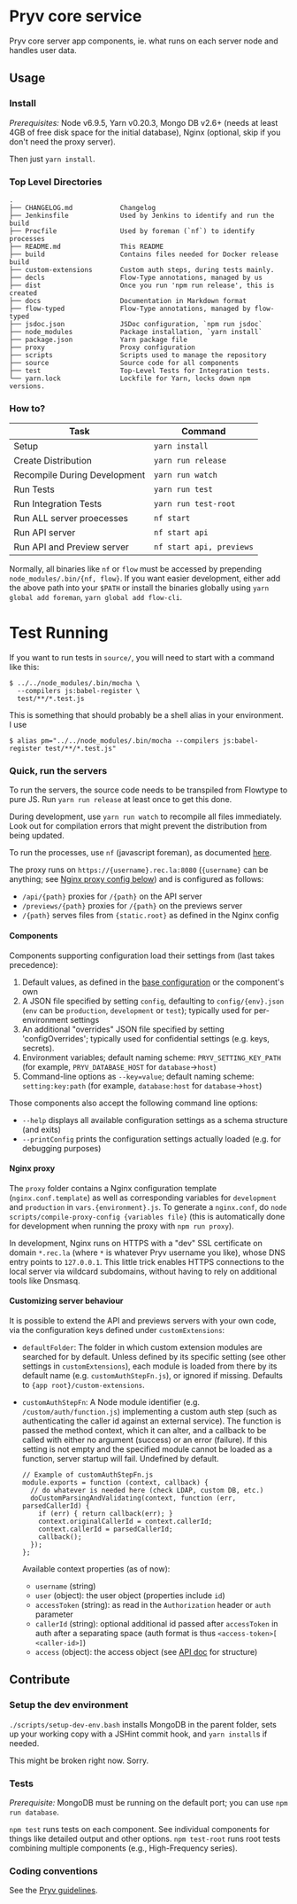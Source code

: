 # Pryv core service

Pryv core server app components, ie. what runs on each server node and handles user data.


## Usage

### Install

_Prerequisites:_ Node v6.9.5, Yarn v0.20.3, Mongo DB v2.6+ (needs at least 4GB of free disk space for the initial database), Nginx (optional, skip if you don't need the proxy server).

Then just `yarn install`.

### Top Level Directories

    .
    ├── CHANGELOG.md            Changelog
    ├── Jenkinsfile             Used by Jenkins to identify and run the build
    ├── Procfile                Used by foreman (`nf`) to identify processes 
    ├── README.md               This README
    ├── build                   Contains files needed for Docker release build
    ├── custom-extensions       Custom auth steps, during tests mainly.
    ├── decls                   Flow-Type annotations, managed by us
    ├── dist                    Once you run 'npm run release', this is created
    ├── docs                    Documentation in Markdown format 
    ├── flow-typed              Flow-Type annotations, managed by flow-typed
    ├── jsdoc.json              JSDoc configuration, `npm run jsdoc`
    ├── node_modules            Package installation, `yarn install`
    ├── package.json            Yarn package file
    ├── proxy                   Proxy configuration
    ├── scripts                 Scripts used to manage the repository
    ├── source                  Source code for all components 
    ├── test                    Top-Level Tests for Integration tests.
    └── yarn.lock               Lockfile for Yarn, locks down npm versions.
    
### How to?

| Task                         | Command                 |
| ---------------------------- | ------------------------|
| Setup                        | `yarn install`          |
| Create Distribution          | `yarn run release`      |
| Recompile During Development | `yarn run watch`        |
| Run Tests                    | `yarn run test`         |
| Run Integration Tests        | `yarn run test-root`    |
| Run ALL server proecesses    | `nf start`              |
| Run API server               | `nf start api`          |
| Run API and Preview server   | `nf start api, previews`|

Normally, all binaries like `nf` or `flow` must be accessed by prepending `node_modules/.bin/{nf, flow}`. If you want easier development, either add the above path into your `$PATH` or install the binaries globally using `yarn global add foreman`, `yarn global add flow-cli`.

# Test Running

If you want to run tests in `source/`, you will need to start with a command like this: 

    $ ../../node_modules/.bin/mocha \
      --compilers js:babel-register \
      test/**/*.test.js
    
This is something that should probably be a shell alias in your environment. I use 

    $ alias pm="../../node_modules/.bin/mocha --compilers js:babel-register test/**/*.test.js"

### Quick, run the servers

To run the servers, the source code needs to be transpiled from Flowtype to pure JS. Run `yarn run release` at least once to get this done. 

During development, use `yarn run watch` to recompile all files immediately. Look out for compilation errors that might prevent the distribution from being updated. 

To run the processes, use `nf` (javascript foreman), as documented [here](http://strongloop.github.io/node-foreman/).

The proxy runs on `https://{username}.rec.la:8080` (`{username}` can be anything; see [Nginx proxy config below](#nginx-proxy)) and is configured as follows:

- `/api/{path}` proxies for `/{path}` on the API server
- `/previews/{path}` proxies for `/{path}` on the previews server
- `/{path}` serves files from `{static.root}` as defined in the Nginx config

#### Components

Components supporting configuration load their settings from (last takes precedence):

1. Default values, as defined in the [base configuration](https://github.com/pryv/service-core/blob/master/components/utils/src/config.js#L20) or the component's own
2. A JSON file specified by setting `config`, defaulting to `config/{env}.json` (`env` can be `production`, `development` or `test`); typically used for per-environment settings
3. An additional "overrides" JSON file specified by setting 'configOverrides'; typically used for confidential settings (e.g. keys, secrets).
4. Environment variables; default naming scheme: `PRYV_SETTING_KEY_PATH` (for example, `PRYV_DATABASE_HOST` for `database`→`host`)
5. Command-line options as `--key=value`; default naming scheme: `setting:key:path` (for example, `database:host` for `database`→`host`)

Those components also accept the following command line options:

- `--help` displays all available configuration settings as a schema structure (and exits)
- `--printConfig` prints the configuration settings actually loaded (e.g. for debugging purposes)


#### Nginx proxy

The `proxy` folder contains a Nginx configuration template (`nginx.conf.template`) as well as corresponding variables for `development` and `production` in `vars.{environment}.js`. To generate a `nginx.conf`, do `node scripts/compile-proxy-config {variables file}` (this is automatically done for development when running the proxy with `npm run proxy`).

In development, Nginx runs on HTTPS with a "dev" SSL certificate on domain `*.rec.la` (where `*` is whatever Pryv username you like), whose DNS entry points to `127.0.0.1`. This little trick enables HTTPS connections to the local server via wildcard subdomains, without having to rely on additional tools like Dnsmasq.


#### Customizing server behaviour

It is possible to extend the API and previews servers with your own code, via the configuration keys defined under `customExtensions`:

- `defaultFolder`: The folder in which custom extension modules are searched for by default. Unless defined by its specific setting (see other settings in `customExtensions`), each module is loaded from there by its default name (e.g. `customAuthStepFn.js`), or ignored if missing. Defaults to `{app root}/custom-extensions`.
- `customAuthStepFn`: A Node module identifier (e.g. `/custom/auth/function.js`) implementing a custom auth step (such as authenticating the caller id against an external service). The function is passed the method context, which it can alter, and a callback to be called with either no argument (success) or an error (failure). If this setting is not empty and the specified module cannot be loaded as a function, server startup will fail. Undefined by default.

    ```
    // Example of customAuthStepFn.js
    module.exports = function (context, callback) {
      // do whatever is needed here (check LDAP, custom DB, etc.)
      doCustomParsingAndValidating(context, function (err, parsedCallerId) {
        if (err) { return callback(err); }
        context.originalCallerId = context.callerId;
        context.callerId = parsedCallerId;
        callback();
      });
    };
    ```

    Available context properties (as of now):
    
    - `username` (string)
    - `user` (object): the user object (properties include `id`)
    - `accessToken` (string): as read in the `Authorization` header or `auth` parameter
    - `callerId` (string): optional additional id passed after `accessToken` in auth after a separating space (auth format is thus `<access-token>[ <caller-id>]`)
    - `access` (object): the access object (see [API doc](https://api.pryv.com/reference/#access) for structure) 


## Contribute

### Setup the dev environment

`./scripts/setup-dev-env.bash` installs MongoDB in the parent folder, sets up your working copy with a JSHint commit hook, and `yarn install`s if needed.

This might be broken right now. Sorry.

### Tests

_Prerequisite:_ MongoDB must be running on the default port; you can use `npm run database`.

`npm test` runs tests on each component. See individual components for things like detailed output and other options.
`npm test-root` runs root tests combining multiple components (e.g., High-Frequency series).

### Coding conventions

See the [Pryv guidelines](http://pryv.github.io/guidelines/).


